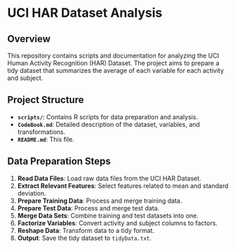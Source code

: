 # UCI HAR Dataset Analysis

## Overview

This repository contains scripts and documentation for analyzing the UCI Human Activity Recognition (HAR) Dataset. The project aims to prepare a tidy dataset that summarizes the average of each variable for each activity and subject.

## Project Structure

- **`scripts/`**: Contains R scripts for data preparation and analysis.
- **`CodeBook.md`**: Detailed description of the dataset, variables, and transformations.
- **`README.md`**: This file.

## Data Preparation Steps

1. **Read Data Files**: Load raw data files from the UCI HAR Dataset.
2. **Extract Relevant Features**: Select features related to mean and standard deviation.
3. **Prepare Training Data**: Process and merge training data.
4. **Prepare Test Data**: Process and merge test data.
5. **Merge Data Sets**: Combine training and test datasets into one.
6. **Factorize Variables**: Convert activity and subject columns to factors.
7. **Reshape Data**: Transform data to a tidy format.
8. **Output**: Save the tidy dataset to `tidyData.txt`.
